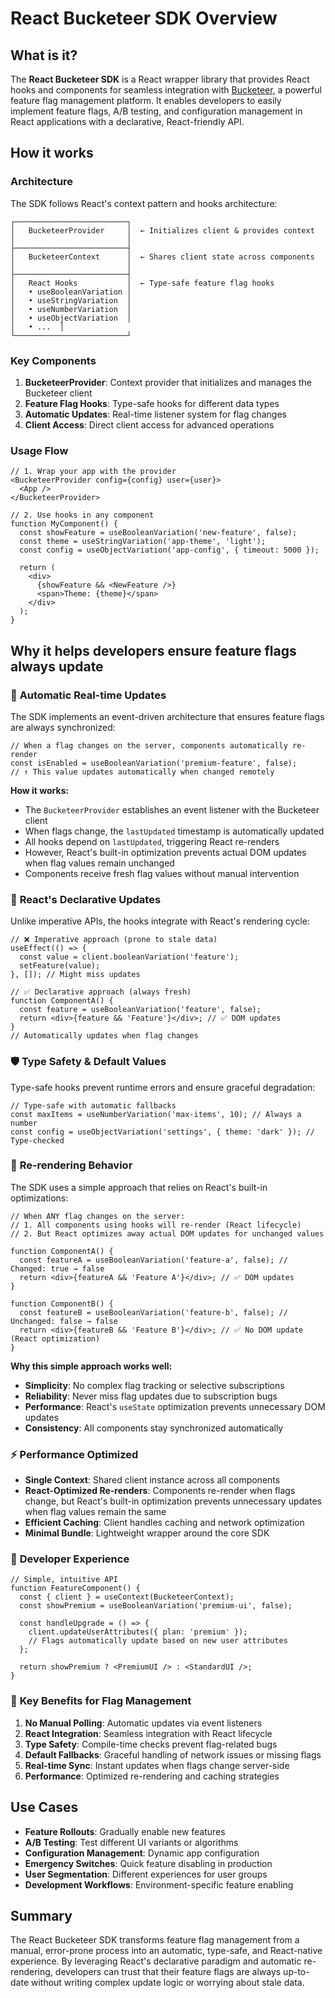 # React Bucketeer SDK Overview

## What is it?

The **React Bucketeer SDK** is a React wrapper library that provides React hooks and components for seamless integration with [Bucketeer](https://bucketeer.io), a powerful feature flag management platform. It enables developers to easily implement feature flags, A/B testing, and configuration management in React applications with a declarative, React-friendly API.

## How it works

### Architecture

The SDK follows React's context pattern and hooks architecture:

```
┌─────────────────────────┐
│   BucketeerProvider     │  ← Initializes client & provides context
│                         │
├─────────────────────────┤
│   BucketeerContext      │  ← Shares client state across components
│                         │
├─────────────────────────┤
│   React Hooks           │  ← Type-safe feature flag hooks
│   • useBooleanVariation │
│   • useStringVariation  │
│   • useNumberVariation  │
│   • useObjectVariation  │
│   • ...  │
└─────────────────────────┘
```

### Key Components

1. **BucketeerProvider**: Context provider that initializes and manages the Bucketeer client
2. **Feature Flag Hooks**: Type-safe hooks for different data types
3. **Automatic Updates**: Real-time listener system for flag changes
4. **Client Access**: Direct client access for advanced operations

### Usage Flow

```tsx
// 1. Wrap your app with the provider
<BucketeerProvider config={config} user={user}>
  <App />
</BucketeerProvider>

// 2. Use hooks in any component
function MyComponent() {
  const showFeature = useBooleanVariation('new-feature', false);
  const theme = useStringVariation('app-theme', 'light');
  const config = useObjectVariation('app-config', { timeout: 5000 });
  
  return (
    <div>
      {showFeature && <NewFeature />}
      <span>Theme: {theme}</span>
    </div>
  );
}
```

## Why it helps developers ensure feature flags always update

### 🔄 **Automatic Real-time Updates**

The SDK implements an event-driven architecture that ensures feature flags are always synchronized:

```tsx
// When a flag changes on the server, components automatically re-render
const isEnabled = useBooleanVariation('premium-feature', false);
// ↑ This value updates automatically when changed remotely
```

**How it works:**
- The `BucketeerProvider` establishes an event listener with the Bucketeer client
- When flags change, the `lastUpdated` timestamp is automatically updated
- All hooks depend on `lastUpdated`, triggering React re-renders
- However, React's built-in optimization prevents actual DOM updates when flag values remain unchanged
- Components receive fresh flag values without manual intervention

### 🎯 **React's Declarative Updates**

Unlike imperative APIs, the hooks integrate with React's rendering cycle:

```tsx
// ❌ Imperative approach (prone to stale data)
useEffect(() => {
  const value = client.booleanVariation('feature');
  setFeature(value);
}, []); // Might miss updates

// ✅ Declarative approach (always fresh)
function ComponentA() {
  const feature = useBooleanVariation('feature', false);
  return <div>{feature && 'Feature'}</div>; // ✅ DOM updates
}
// Automatically updates when flag changes
```

### 🛡️ **Type Safety & Default Values**

Type-safe hooks prevent runtime errors and ensure graceful degradation:

```tsx
// Type-safe with automatic fallbacks
const maxItems = useNumberVariation('max-items', 10); // Always a number
const config = useObjectVariation('settings', { theme: 'dark' }); // Type-checked
```

### 🔄 **Re-rendering Behavior**

The SDK uses a simple approach that relies on React's built-in optimizations:

```tsx
// When ANY flag changes on the server:
// 1. All components using hooks will re-render (React lifecycle)
// 2. But React optimizes away actual DOM updates for unchanged values

function ComponentA() {
  const featureA = useBooleanVariation('feature-a', false); // Changed: true → false
  return <div>{featureA && 'Feature A'}</div>; // ✅ DOM updates
}

function ComponentB() {
  const featureB = useBooleanVariation('feature-b', false); // Unchanged: false → false  
  return <div>{featureB && 'Feature B'}</div>; // ✅ No DOM update (React optimization)
}
```

**Why this simple approach works well:**
- **Simplicity**: No complex flag tracking or selective subscriptions
- **Reliability**: Never miss flag updates due to subscription bugs
- **Performance**: React's `useState` optimization prevents unnecessary DOM updates
- **Consistency**: All components stay synchronized automatically

### ⚡ **Performance Optimized**

- **Single Context**: Shared client instance across all components
- **React-Optimized Re-renders**: Components re-render when flags change, but React's built-in optimization prevents unnecessary updates when flag values remain the same
- **Efficient Caching**: Client handles caching and network optimization
- **Minimal Bundle**: Lightweight wrapper around the core SDK

### 🔧 **Developer Experience**

```tsx
// Simple, intuitive API
function FeatureComponent() {
  const { client } = useContext(BucketeerContext);
  const showPremium = useBooleanVariation('premium-ui', false);
  
  const handleUpgrade = () => {
    client.updateUserAttributes({ plan: 'premium' });
    // Flags automatically update based on new user attributes
  };
  
  return showPremium ? <PremiumUI /> : <StandardUI />;
}
```

### 🚀 **Key Benefits for Flag Management**

1. **No Manual Polling**: Automatic updates via event listeners
2. **React Integration**: Seamless integration with React lifecycle
3. **Type Safety**: Compile-time checks prevent flag-related bugs
4. **Default Fallbacks**: Graceful handling of network issues or missing flags
5. **Real-time Sync**: Instant updates when flags change server-side
6. **Performance**: Optimized re-rendering and caching strategies

## Use Cases

- **Feature Rollouts**: Gradually enable new features
- **A/B Testing**: Test different UI variants or algorithms
- **Configuration Management**: Dynamic app configuration
- **Emergency Switches**: Quick feature disabling in production
- **User Segmentation**: Different experiences for user groups
- **Development Workflows**: Environment-specific feature enabling

## Summary

The React Bucketeer SDK transforms feature flag management from a manual, error-prone process into an automatic, type-safe, and React-native experience. By leveraging React's declarative paradigm and automatic re-rendering, developers can trust that their feature flags are always up-to-date without writing complex update logic or worrying about stale data.
